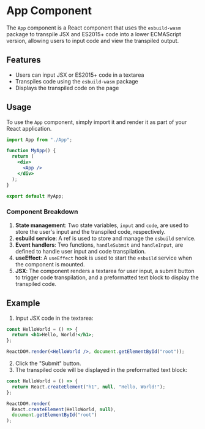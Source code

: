 # App Component

The `App` component is a React component that uses the `esbuild-wasm` package to transpile JSX and ES2015+ code into a lower ECMAScript version, allowing users to input code and view the transpiled output.

## Features

- Users can input JSX or ES2015+ code in a textarea
- Transpiles code using the `esbuild-wasm` package
- Displays the transpiled code on the page

## Usage

To use the `App` component, simply import it and render it as part of your React application.

```jsx
import App from "./App";

function MyApp() {
  return (
    <div>
      <App />
    </div>
  );
}

export default MyApp;
```

### Component Breakdown

1. **State management**: Two state variables, `input` and `code`, are used to store the user's input and the transpiled code, respectively.
2. **esbuild service**: A ref is used to store and manage the `esbuild` service.
3. **Event handlers**: Two functions, `handleSubmit` and `handleInput`, are defined to handle user input and code transpilation.
4. **useEffect**: A `useEffect` hook is used to start the `esbuild` service when the component is mounted.
5. **JSX**: The component renders a textarea for user input, a submit button to trigger code transpilation, and a preformatted text block to display the transpiled code.

## Example

1. Input JSX code in the textarea:

```jsx
const HelloWorld = () => {
  return <h1>Hello, World!</h1>;
};

ReactDOM.render(<HelloWorld />, document.getElementById("root"));
```

2. Click the "Submit" button.
3. The transpiled code will be displayed in the preformatted text block:

```js
const HelloWorld = () => {
  return React.createElement("h1", null, "Hello, World!");
};

ReactDOM.render(
  React.createElement(HelloWorld, null),
  document.getElementById("root")
);
```
